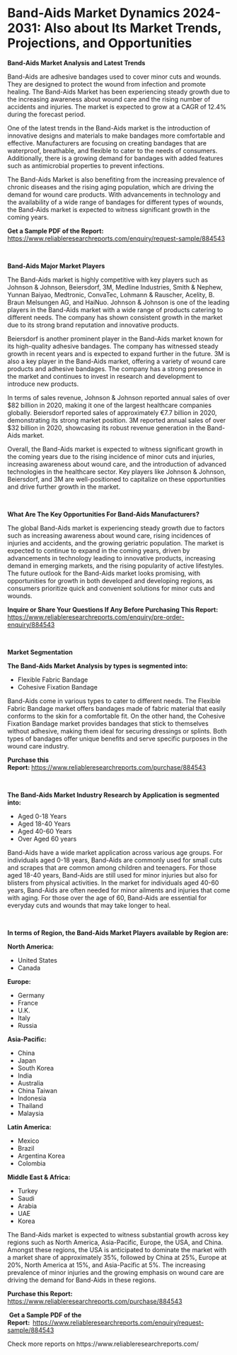 <p><h1>Band-Aids Market Dynamics 2024-2031: Also about Its Market Trends, Projections, and Opportunities</h1></p><p><strong>Band-Aids Market Analysis and Latest Trends</strong></p>
<p><p>Band-Aids are adhesive bandages used to cover minor cuts and wounds. They are designed to protect the wound from infection and promote healing. The Band-Aids Market has been experiencing steady growth due to the increasing awareness about wound care and the rising number of accidents and injuries. The market is expected to grow at a CAGR of 12.4% during the forecast period.</p><p>One of the latest trends in the Band-Aids market is the introduction of innovative designs and materials to make bandages more comfortable and effective. Manufacturers are focusing on creating bandages that are waterproof, breathable, and flexible to cater to the needs of consumers. Additionally, there is a growing demand for bandages with added features such as antimicrobial properties to prevent infections.</p><p>The Band-Aids Market is also benefiting from the increasing prevalence of chronic diseases and the rising aging population, which are driving the demand for wound care products. With advancements in technology and the availability of a wide range of bandages for different types of wounds, the Band-Aids market is expected to witness significant growth in the coming years.</p></p>
<p><strong>Get a Sample PDF of the Report:&nbsp;</strong> <a href="https://www.reliableresearchreports.com/enquiry/request-sample/884543">https://www.reliableresearchreports.com/enquiry/request-sample/884543</a></p>
<p>&nbsp;</p>
<p><strong>Band-Aids Major Market Players</strong></p>
<p><p>The Band-Aids market is highly competitive with key players such as Johnson & Johnson, Beiersdorf, 3M, Medline Industries, Smith & Nephew, Yunnan Baiyao, Medtronic, ConvaTec, Lohmann & Rauscher, Acelity, B. Braun Melsungen AG, and HaiNuo. Johnson & Johnson is one of the leading players in the Band-Aids market with a wide range of products catering to different needs. The company has shown consistent growth in the market due to its strong brand reputation and innovative products.</p><p>Beiersdorf is another prominent player in the Band-Aids market known for its high-quality adhesive bandages. The company has witnessed steady growth in recent years and is expected to expand further in the future. 3M is also a key player in the Band-Aids market, offering a variety of wound care products and adhesive bandages. The company has a strong presence in the market and continues to invest in research and development to introduce new products.</p><p>In terms of sales revenue, Johnson & Johnson reported annual sales of over $82 billion in 2020, making it one of the largest healthcare companies globally. Beiersdorf reported sales of approximately €7.7 billion in 2020, demonstrating its strong market position. 3M reported annual sales of over $32 billion in 2020, showcasing its robust revenue generation in the Band-Aids market.</p><p>Overall, the Band-Aids market is expected to witness significant growth in the coming years due to the rising incidence of minor cuts and injuries, increasing awareness about wound care, and the introduction of advanced technologies in the healthcare sector. Key players like Johnson & Johnson, Beiersdorf, and 3M are well-positioned to capitalize on these opportunities and drive further growth in the market.</p></p>
<p>&nbsp;</p>
<p><strong>What Are The Key Opportunities For Band-Aids Manufacturers?</strong></p>
<p><p>The global Band-Aids market is experiencing steady growth due to factors such as increasing awareness about wound care, rising incidences of injuries and accidents, and the growing geriatric population. The market is expected to continue to expand in the coming years, driven by advancements in technology leading to innovative products, increasing demand in emerging markets, and the rising popularity of active lifestyles. The future outlook for the Band-Aids market looks promising, with opportunities for growth in both developed and developing regions, as consumers prioritize quick and convenient solutions for minor cuts and wounds.</p></p>
<p><strong>Inquire or Share Your Questions If Any Before Purchasing This Report:</strong> <a href="https://www.reliableresearchreports.com/enquiry/pre-order-enquiry/884543">https://www.reliableresearchreports.com/enquiry/pre-order-enquiry/884543</a></p>
<p>&nbsp;</p>
<p><strong>Market Segmentation</strong></p>
<p><strong>The Band-Aids Market Analysis by types is segmented into:</strong></p>
<p><ul><li>Flexible Fabric Bandage</li><li>Cohesive Fixation Bandage</li></ul></p>
<p><p>Band-Aids come in various types to cater to different needs. The Flexible Fabric Bandage market offers bandages made of fabric material that easily conforms to the skin for a comfortable fit. On the other hand, the Cohesive Fixation Bandage market provides bandages that stick to themselves without adhesive, making them ideal for securing dressings or splints. Both types of bandages offer unique benefits and serve specific purposes in the wound care industry.</p></p>
<p><strong>Purchase this Report:&nbsp;</strong><a href="https://www.reliableresearchreports.com/purchase/884543">https://www.reliableresearchreports.com/purchase/884543</a></p>
<p>&nbsp;</p>
<p><strong>The Band-Aids Market Industry Research by Application is segmented into:</strong></p>
<p><ul><li>Aged 0-18 Years</li><li>Aged 18-40 Years</li><li>Aged 40-60 Years</li><li>Over Aged 60 years</li></ul></p>
<p><p>Band-Aids have a wide market application across various age groups. For individuals aged 0-18 years, Band-Aids are commonly used for small cuts and scrapes that are common among children and teenagers. For those aged 18-40 years, Band-Aids are still used for minor injuries but also for blisters from physical activities. In the market for individuals aged 40-60 years, Band-Aids are often needed for minor ailments and injuries that come with aging. For those over the age of 60, Band-Aids are essential for everyday cuts and wounds that may take longer to heal.</p></p>
<p>&nbsp;</p>
<p><strong>In terms of Region, the Band-Aids Market Players available by Region are:</strong></p>
<p>
    <p> <strong> North America: </strong>
        <ul>
            <li>United States</li>
            <li>Canada</li>
        </ul>
        </p> 
    <p> <strong> Europe: </strong>
        <ul>
            <li>Germany</li>
            <li>France</li>
            <li>U.K.</li>
            <li>Italy</li>
            <li>Russia</li>
        </ul>
        </p> 
    <p> <strong> Asia-Pacific: </strong>
        <ul>
            <li>China</li>
            <li>Japan</li>
            <li>South Korea</li>
            <li>India</li>
            <li>Australia</li>
            <li>China Taiwan</li>
            <li>Indonesia</li>
            <li>Thailand</li>
            <li>Malaysia</li>
        </ul>
        </p> 
    <p> <strong> Latin America: </strong>
        <ul>
            <li>Mexico</li>
            <li>Brazil</li>
            <li>Argentina Korea</li>
            <li>Colombia</li>
        </ul>
        </p> 
    <p> <strong> Middle East & Africa: </strong>
        <ul>
            <li>Turkey</li>
            <li>Saudi</li>
            <li>Arabia</li>
            <li>UAE</li>
            <li>Korea</li>
        </ul>
    </p>
    </p>
<p><p>The Band-Aids market is expected to witness substantial growth across key regions such as North America, Asia-Pacific, Europe, the USA, and China. Amongst these regions, the USA is anticipated to dominate the market with a market share of approximately 35%, followed by China at 25%, Europe at 20%, North America at 15%, and Asia-Pacific at 5%. The increasing prevalence of minor injuries and the growing emphasis on wound care are driving the demand for Band-Aids in these regions.</p></p>
<p><strong>Purchase this Report: </strong><a href="https://www.reliableresearchreports.com/purchase/884543">https://www.reliableresearchreports.com/purchase/884543</a></p>
<p>&nbsp;<strong>Get a Sample PDF of the Report:&nbsp;&nbsp;</strong><a href="https://www.reliableresearchreports.com/enquiry/request-sample/884543">https://www.reliableresearchreports.com/enquiry/request-sample/884543</a></p>
<p><strong></strong></p>
<p>Check more reports on https://www.reliableresearchreports.com/</p>